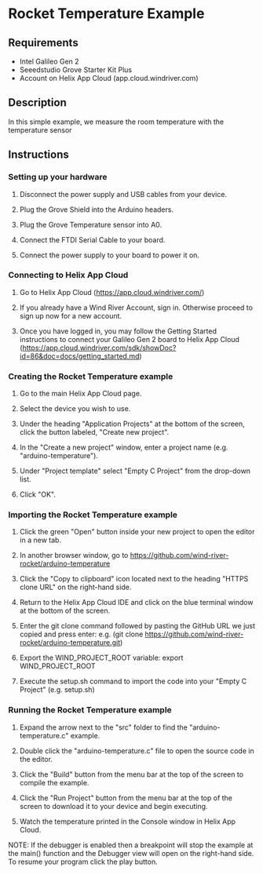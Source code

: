 # Rocket Temperature Example

## Requirements
 * Intel Galileo Gen 2
 * Seeedstudio Grove Starter Kit Plus
 * Account on Helix App Cloud (app.cloud.windriver.com)
 
## Description

In this simple example, we measure the room temperature with the temperature sensor
 
## Instructions

### Setting up your hardware

1. Disconnect the power supply and USB cables from your device.

2. Plug the Grove Shield into the Arduino headers.

3. Plug the Grove Temperature sensor into A0.

4. Connect the FTDI Serial Cable to your board.

5. Connect the power supply to your board to power it on.

### Connecting to Helix App Cloud

1. Go to Helix App Cloud (https://app.cloud.windriver.com/)

2. If you already have a Wind River Account, sign in.  Otherwise proceed to sign up now for a new account.

3. Once you have logged in, you may follow the Getting Started instructions to connect your Galileo Gen 2 board to Helix App Cloud (https://app.cloud.windriver.com/sdk/showDoc?id=86&doc=docs/getting_started.md) 

### Creating the Rocket Temperature example

1. Go to the main Helix App Cloud page.

2. Select the device you wish to use.

3. Under the heading "Application Projects" at the bottom of the screen, click the button labeled, "Create new project".

4. In the "Create a new project" window, enter a project name (e.g. "arduino-temperature").

5. Under "Project template" select "Empty C Project" from the drop-down list.

6. Click "OK".

### Importing the Rocket Temperature example

1. Click the green "Open" button inside your new project to open the editor in a new tab.

2. In another browser window, go to https://github.com/wind-river-rocket/arduino-temperature

3. Click the "Copy to clipboard" icon located next to the heading "HTTPS clone URL" on the right-hand side.

4. Return to the Helix App Cloud IDE and click on the blue terminal window at the bottom of the screen.

5. Enter the git clone command followed by pasting the GitHub URL we just copied and press enter: e.g. (git clone https://github.com/wind-river-rocket/arduino-temperature.git)

5. Export the WIND_PROJECT_ROOT variable: export WIND_PROJECT_ROOT

6. Execute the setup.sh command to import the code into your "Empty C Project" (e.g. setup.sh)

### Running the Rocket Temperature example

1. Expand the arrow next to the "src" folder to find the "arduino-temperature.c" example.

2. Double click the "arduino-temperature.c" file to open the source code in the editor.

3. Click the "Build" button from the menu bar at the top of the screen to compile the example.

4. Click the "Run Project" button from the menu bar at the top of the screen to download it to your device and begin executing.

5. Watch the temperature printed in the Console window in Helix App Cloud.

NOTE: If the debugger is enabled then a breakpoint will stop the example at the main() function and the Debugger view will open on the right-hand side.  To resume your program click the play button.
